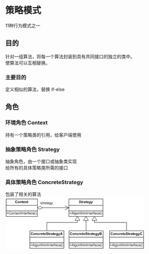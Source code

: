 # 策略模式

11种行为模式之一

## 目的

针对一组算法，将每一个算法封装到具有共同接口的独立的类中。 \
使算法可以互相替换。

### 主要目的

定义相似的算法，替换 if-else

## 角色

### 环境角色 Context

持有一个策略类的引用，给客户端使用

### 抽象策略角色 Strategy

抽象角色，由一个接口或抽象类实现\
给所有的具体策略类所需的接口

### 具体策略角色 ConcreteStrategy

包装了相关的算法 \
<img title="策略模式UML" src="../../../resource/strategypattern.png" alt="加载失败，图片位于resource文件夹">

